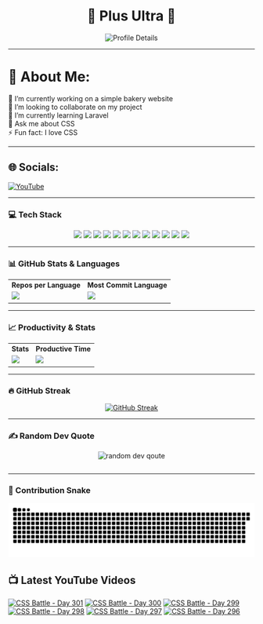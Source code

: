<h1 align="center">🚀 Plus Ultra 🚀</h1>

<div align="center">
  <img src="http://github-profile-summary-cards.vercel.app/api/cards/profile-details?username=ramzel1414&theme=tokyonight" alt="Profile Details">
</div>

---

# 💫 About Me:
🔭 I’m currently working on a simple bakery website<br>
👯 I’m looking to collaborate on my project<br>
🌱 I’m currently learning Laravel<br>
💬 Ask me about CSS<br>
⚡ Fun fact: I love CSS

---

## 🌐 Socials:
[![YouTube](https://img.shields.io/badge/YouTube-%23FF0000.svg?logo=YouTube&logoColor=white)](https://youtube.com/@UCgG_j8zx0wee5dVAaz9owXw)

---

### 💻 Tech Stack

<div align="center">
  <p>
    <img src="https://img.shields.io/badge/css3-%231572B6.svg?style=for-the-badge&logo=css3&logoColor=white">
    <img src="https://img.shields.io/badge/html5-%23E34F26.svg?style=for-the-badge&logo=html5&logoColor=white">
    <img src="https://img.shields.io/badge/javascript-%23323330.svg?style=for-the-badge&logo=javascript&logoColor=%23F7DF1E">
    <img src="https://img.shields.io/badge/php-%23777BB4.svg?style=for-the-badge&logo=php&logoColor=white">
    <img src="https://img.shields.io/badge/bootstrap-%238511FA.svg?style=for-the-badge&logo=bootstrap&logoColor=white">
    <img src="https://img.shields.io/badge/laravel-%23FF2D20.svg?style=for-the-badge&logo=laravel&logoColor=white">
    <img src="https://img.shields.io/badge/react-%2320232a.svg?style=for-the-badge&logo=react&logoColor=%2361DAFB">
    <img src="https://img.shields.io/badge/node.js-6DA55F?style=for-the-badge&logo=node.js&logoColor=white">
    <img src="https://img.shields.io/badge/tailwindcss-%2338B2AC.svg?style=for-the-badge&logo=tailwind-css&logoColor=white">
    <img src="https://img.shields.io/badge/MongoDB-%234ea94b.svg?style=for-the-badge&logo=mongodb&logoColor=white">
    <img src="https://img.shields.io/badge/mysql-4479A1.svg?style=for-the-badge&logo=mysql&logoColor=white">
    <img src="https://img.shields.io/badge/Canva-%2300C4CC.svg?style=for-the-badge&logo=Canva&logoColor=white">
  </p>
</div>

---

### 📊 GitHub Stats & Languages

<div align="center">
  <table>
    <tr>
      <td align="center"><b>Repos per Language</b></td>
      <td align="center"><b>Most Commit Language</b></td>
    </tr>
    <tr>
      <td><img src="http://github-profile-summary-cards.vercel.app/api/cards/repos-per-language?username=ramzel1414&theme=tokyonight"></td>
      <td><img src="http://github-profile-summary-cards.vercel.app/api/cards/most-commit-language?username=ramzel1414&theme=tokyonight"></td>
    </tr>
  </table>
</div>

---

### 📈 Productivity & Stats

<div align="center">
  <table>
    <tr>
      <td align="center"><b>Stats</b></td>
      <td align="center"><b>Productive Time</b></td>
    </tr>
    <tr>
      <td><img src="http://github-profile-summary-cards.vercel.app/api/cards/stats?username=ramzel1414&theme=tokyonight"></td>
      <td><img src="http://github-profile-summary-cards.vercel.app/api/cards/productive-time?username=ramzel1414&theme=tokyonight&utcOffset=8"></td>
    </tr>
  </table>
</div>

---

### 🔥 GitHub Streak

<div align="center">
  <a href="https://git.io/streak-stats">
    <img src="https://streak-stats.demolab.com?user=ramzel1414&theme=tokyonight&hide_border=true" alt="GitHub Streak">
  </a>
</div>

---

### ✍️ Random Dev Quote

<div align="center">
  <table>
    <img src="https://quotes-github-readme.vercel.app/api?type=horizontal&theme=tokyonight" alt="random dev qoute">

  </table>
</div>

---

### 🐍 Contribution Snake

<div align="center">
  <img src="https://github.com/ramzel1414/ramzel1414/blob/output/snake.svg" alt="Snake animation">
</div>

## 📺 Latest YouTube Videos
<!-- BEGIN YOUTUBE-CARDS -->
[![CSS Battle - Day 301](https://ytcards.demolab.com/?id=kyjxDOYcppk&title=CSS+Battle+-+Day+301&lang=en&timestamp=1741427000&background_color=%230d1117&title_color=%23ffffff&stats_color=%23dedede&max_title_lines=1&width=250&border_radius=5 "CSS Battle - Day 301")](https://www.youtube.com/watch?v=kyjxDOYcppk)
[![CSS Battle - Day 300](https://ytcards.demolab.com/?id=St65iJi7-1Y&title=CSS+Battle+-+Day+300&lang=en&timestamp=1741316726&background_color=%230d1117&title_color=%23ffffff&stats_color=%23dedede&max_title_lines=1&width=250&border_radius=5 "CSS Battle - Day 300")](https://www.youtube.com/watch?v=St65iJi7-1Y)
[![CSS Battle - Day 299](https://ytcards.demolab.com/?id=D_LadpoUOiY&title=CSS+Battle+-+Day+299&lang=en&timestamp=1741316047&background_color=%230d1117&title_color=%23ffffff&stats_color=%23dedede&max_title_lines=1&width=250&border_radius=5 "CSS Battle - Day 299")](https://www.youtube.com/watch?v=D_LadpoUOiY)
[![CSS Battle - Day 298](https://ytcards.demolab.com/?id=6pUTmfQj6nA&title=CSS+Battle+-+Day+298&lang=en&timestamp=1741078342&background_color=%230d1117&title_color=%23ffffff&stats_color=%23dedede&max_title_lines=1&width=250&border_radius=5 "CSS Battle - Day 298")](https://www.youtube.com/watch?v=6pUTmfQj6nA)
[![CSS Battle - Day 297](https://ytcards.demolab.com/?id=BK9JClG914Y&title=CSS+Battle+-+Day+297&lang=en&timestamp=1741000780&background_color=%230d1117&title_color=%23ffffff&stats_color=%23dedede&max_title_lines=1&width=250&border_radius=5 "CSS Battle - Day 297")](https://www.youtube.com/watch?v=BK9JClG914Y)
[![CSS Battle - Day 296](https://ytcards.demolab.com/?id=sbDp3htgYMY&title=CSS+Battle+-+Day+296&lang=en&timestamp=1741000361&background_color=%230d1117&title_color=%23ffffff&stats_color=%23dedede&max_title_lines=1&width=250&border_radius=5 "CSS Battle - Day 296")](https://www.youtube.com/watch?v=sbDp3htgYMY)
<!-- END YOUTUBE-CARDS -->
